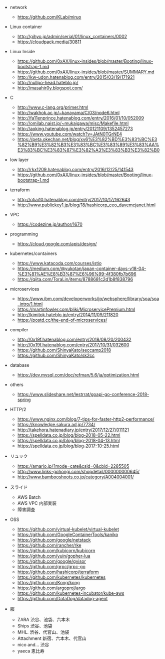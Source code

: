 * network
  - https://github.com/KLab/miruo

* Linux container
  - http://gihyo.jp/admin/serial/01/linux_containers/0002
  - https://cloudpack.media/30811

* Linux Inside
  - https://github.com/0xAX/linux-insides/blob/master/Booting/linux-bootstrap-1.md
  - https://github.com/0xAX/linux-insides/blob/master/SUMMARY.md
  - http://kw-udon.hatenablog.com/entry/2015/03/19/171921
  - http://nullpo-head.hateblo.jp/
  - http://masahir0y.blogspot.com/

* C
  - http://www.c-lang.org/primer.html
  - http://wakhok.ac.jp/~kanayama/C/03/node6.html
  - http://fa11enprince.hatenablog.com/entry/2016/01/10/052009
  - http://omilab.naist.jp/~mukaigawa/misc/Makefile.html
  - http://aoking.hatenablog.jp/entry/20121109/1352457273
  - https://www.youtube.com/watch?v=JAtN0TGrNE4
  - https://peta.okechan.net/blog/xv6%E3%82%BD%E3%83%BC%E3%82%B9%E3%82%B3%E3%83%BC%E3%83%89%E3%83%AA%E3%83%BC%E3%83%87%E3%82%A3%E3%83%B3%E3%82%B0

* low layer
  - http://rkx1209.hatenablog.com/entry/2016/12/25/141543
  - https://github.com/0xAX/linux-insides/blob/master/Booting/linux-bootstrap-1.md

* terraform
  - http://otiai10.hatenablog.com/entry/2017/10/17/162643
  - http://www.publickey1.jp/blog/18/hashicorp_ceo_davemcjanet.html

* VPC
  - https://codezine.jp/author/1670

* programming
  - https://cloud.google.com/apis/design/

* kubernetes/containers
  - https://www.katacoda.com/courses/istio
  - https://medium.com/@yukotan/japan-container-days-v18-04-%E3%81%AE%E8%B3%87%E6%96%99-4f380fb7b696
  - https://qiita.com/ToraLin/items/8788681c2d1b8f838796

* microservices
  - https://www.ibm.com/developerworks/jp/websphere/library/soa/soa_intro/1.html
  - https://martinfowler.com/bliki/MicroservicePremium.html
  - http://kimitok.hateblo.jp/entry/2014/11/09/211820
  - https://postd.cc/the-end-of-microservices/

* compiler
  - http://0x19f.hatenablog.com/entry/2018/08/20/200432
  - http://0x19f.hatenablog.com/entry/2017/10/31/032600
  - https://github.com/ShinyaKato/seccamp2018
  - https://github.com/ShinyaKato/sk2cc

* database
  - https://dev.mysql.com/doc/refman/5.6/ja/optimization.html

* others
  - https://www.slideshare.net/lestrrat/goapi-go-conference-2018-spring

* HTTP/2
  - https://www.nginx.com/blog/7-tips-for-faster-http2-performance/
  - https://knowledge.sakura.ad.jp/7734/
  - http://takehora.hatenadiary.jp/entry/2017/12/27/011121
  - https://spelldata.co.jp/blog/blog-2018-05-22.html
  - https://spelldata.co.jp/blog/blog-2018-04-13.html
  - https://spelldata.co.jp/blog/blog-2017-10-25.html

* リュック
  - https://amario.jp/?mode=cate&csid=0&cbid=2285505
  - http://www.links-gohongi.com/shopdetail/000000000645/
  - http://www.bambooshoots.co.jp/category/A004004001/

* スライド
  - AWS Batch
  - AWS VPC 内部実装
  - 障害調査

* OSS
   - https://github.com/virtual-kubelet/virtual-kubelet
   - https://github.com/GoogleContainerTools/kaniko
   - https://github.com/google/netstack
   - https://github.com/rancher/rke
   - https://github.com/kubicorn/kubicorn
   - https://github.com/yuin/gopher-lua
   - https://github.com/google/gvisor
   - https://github.com/grpc/grpc-go
   - https://github.com/hashicorp/terraform
   - https://github.com/kubernetes/kubernetes
   - https://github.com/Kong/kong
   - https://github.com/argoproj/argo
   - https://github.com/kubernetes-incubator/kube-aws
   - https://github.com/DataDog/datadog-agent

* 服
  - ZARA 渋谷、池袋、六本木
  - Ships 渋谷、池袋
  - MHL. 渋谷、代官山、池袋
  - Attachment 新宿、六本木、代官山
  - nico and... 渋谷
  - yaeca 恵比寿

